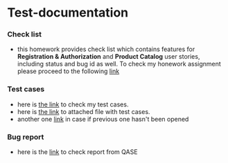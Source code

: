 # Test-documentation
### Check list 
- this homework provides check list which contains features for **Registration & Authorization** and **Product Catalog** user stories, including status and bug id as well. To check my honework assignment please proceed to the following [link](https://docs.google.com/spreadsheets/d/1o3Wjz1jOPXRwNbQhCdaxfD6pt0NZ--Jg/edit?usp=sharing&ouid=115054486416222020297&rtpof=true&sd=true)   
### Test cases 
- here is [the link](https://app.qase.io/project/G7?previewMode=side&suite=7) to check my test cases.
- here is [the link](https://github.com/BaizhumartovIlyas/Test-documentation/commit/f5d93504d9cc10e2650bfb1298bd1f2f2286cb15) to attached file with test cases.
- another one [link](https://github.com/BaizhumartovIlyas/Test-documentation/blob/main/G7-2024-04-29.pdf) in case if previous one hasn't been opened
### Bug report 
- here is the [link](https://github.com/BaizhumartovIlyas/Test-documentation/blob/main/G7-Express%2Brun%2B2024_05_01.pdf) to check report from QASE 
